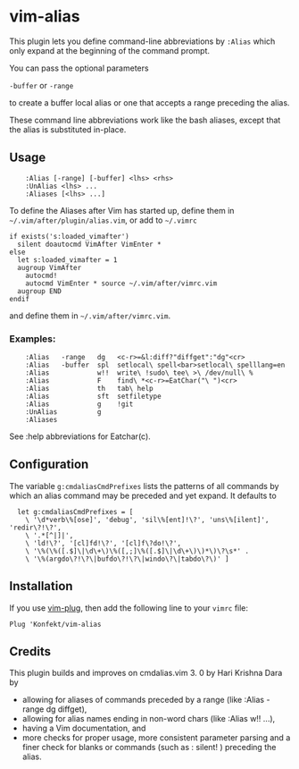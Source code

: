 # vim-alias

This plugin lets you define command-line abbreviations by `:Alias` which only expand at the beginning of the command prompt.

You can pass the optional parameters

  `-buffer`  or  `-range`

to create a buffer local alias or one that accepts a range preceding the
alias.

These command line abbreviations work like the bash aliases, except that
the alias is substituted in-place.

## Usage

```vim
    :Alias [-range] [-buffer] <lhs> <rhs>
    :UnAlias <lhs> ...
    :Aliases [<lhs> ...]
```

To define the Aliases after Vim has started up, define them in
`~/.vim/after/plugin/alias.vim`, or add to `~/.vimrc`

```vim
if exists('s:loaded_vimafter')
  silent doautocmd VimAfter VimEnter *
else
  let s:loaded_vimafter = 1
  augroup VimAfter
    autocmd!
    autocmd VimEnter * source ~/.vim/after/vimrc.vim
  augroup END
endif
```

and define them in `~/.vim/after/vimrc.vim`.

### Examples:

```vim
    :Alias   -range   dg   <c-r>=&l:diff?"diffget":"dg"<cr>
    :Alias   -buffer  spl  setlocal\ spell<bar>setlocal\ spelllang=en
    :Alias            w!!  write\ !sudo\ tee\ >\ /dev/null\ %
    :Alias            F    find\ *<c-r>=EatChar("\ ")<cr>
    :Alias            th   tab\ help
    :Alias            sft  setfiletype
    :Alias            g    !git
    :UnAlias          g
    :Aliases
```

  See :help abbreviations for Eatchar(c).

## Configuration

The variable `g:cmdaliasCmdPrefixes` lists the patterns of all commands by
which an alias command may be preceded and yet expand. It defaults to

```vim
  let g:cmdaliasCmdPrefixes = [
    \ '\d*verb\%[ose]', 'debug', 'sil\%[ent]!\?', 'uns\%[ilent]', 'redir\?!\?',
    \ '.*[^|]|',
    \ 'ld!\?', '[cl]fd!\?', '[cl]f\?do!\?',
    \ '\%(\%([.$]\|\d\+\)\%([,;]\%([.$]\|\d\+\)\)*\)\?\s*' .
    \ '\%(argdo\?!\?\|bufdo\?!\?\|windo\?\|tabdo\?\)' ]
```

## Installation

If you use [vim-plug](https://github.com/junegunn/vim-plug), then add the
following line to your `vimrc` file:

```vim
Plug 'Konfekt/vim-alias
```

Credits
-------

This plugin builds and improves on cmdalias.vim 3. 0 by Hari Krishna Dara by

- allowing for aliases of commands preceded by a range (like :Alias -range dg
  diffget),
- allowing for alias names ending in non-word chars (like :Alias w!! ...),
- having a Vim documentation, and
- more checks for proper usage, more consistent parameter parsing and a finer
  check for blanks or commands (such as :  silent! ) preceding the alias.
